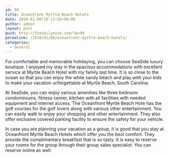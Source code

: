 ```yaml
---
id: 94
title: Oceanfront Myrtle Beach Hotels
date: 2010-01-08T19:12:02+00:00
author: admin
layout: post
guid: http://thedailyevie.com/?p=94
permalink: /2010/01/08/oceanfront-myrtle-beach-hotels/
categories:
  - General
---
```

For comfortable and memorable holidaying, you can choose SeaSide luxury boutique. I enjoyed my stay in the spacious accommodations with excellent service at Myrtle Beach Hotel with my family last time. It is so close to the ocean so that you can enjoy the white sandy beach and play with your kids to make your vacation unforgettable at Myrtle Beach, South Carolina.

At SeaSide, you can enjoy various amenities like three bedroom condominiums, fitness center, kitchen with all facilities with needed equipment and internet access. The Oceanfront Myrtle Beach Hote has the golf courses for the golf lovers along with various other entertainment. You can easily walk to enjoy your shopping and other entertainment. They also offer exclusive covered parking facility to ensure the safety for your vehicle.

In case you are planning your vacation as a group, it is good that you stay at Oceanfront Myrtle Beach Hotels which offer you the best comfort. They provide the complimentary breakfast that is so tasty. It is easy to reserve your rooms for the group through their group sales specialist. You can reserve online as well.